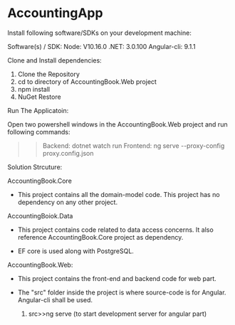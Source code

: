 # AccountingApp

Install following software/SDKs on your development machine:

Software(s) / SDK:
Node: V10.16.0
.NET: 3.0.100
Angular-cli: 9.1.1


Clone and Install dependencies:

1. Clone the Repository
2. cd to directory of AccountingBook.Web project
3. npm install
4. NuGet Restore

Run The Applicatoin:

Open two powershell windows in the AccountingBook.Web project and run following commands:

>> Backend: dotnet watch run
>> Frontend: ng serve --proxy-config proxy.config.json


Solution Strcuture:

AccountingBook.Core

- This project contains all the domain-model code. This project has no dependency on any other project.

AccountingBoiok.Data

- This project contains code related to data access concerns. It also reference AccountingBook.Core project as dependency.

- EF core is used along with PostgreSQL.

AccountingBook.Web:

- This project contains the front-end and backend code for web part.

- The "src" folder inside the project is where source-code is for Angular. Angular-cli shall be used.

	1. src>>ng serve (to start development server for angular part)